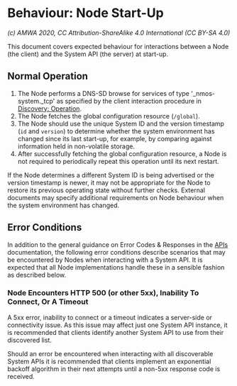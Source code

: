 # Behaviour: Node Start-Up

_(c) AMWA 2020, CC Attribution-ShareAlike 4.0 International (CC BY-SA 4.0)_

This document covers expected behaviour for interactions between a Node (the client) and the System API (the server) at start-up.

## Normal Operation

1. The Node performs a DNS-SD browse for services of type '\_nmos-system.\_tcp' as specified by the client interaction procedure in [Discovery: Operation](3.1.%20Discovery%20-%20Operation.md).
2. The Node fetches the global configuration resource (`/global`).
3. The Node should use the unique System ID and the version timestamp (`id` and `version`) to determine whether the system environment has changed since its last start-up, for example, by comparing against information held in non-volatile storage.
4. After successfully fetching the global configuration resource, a Node is not required to periodically repeat this operation until its next restart.

If the Node determines a different System ID is being advertised or the version timestamp is newer, it may not be appropriate for the Node to restore its previous operating state without further checks.
External documents may specify additional requirements on Node behaviour when the system environment has changed.

## Error Conditions

In addition to the general guidance on Error Codes & Responses in the [APIs](2.0%20APIs.md) documentation, the following error conditions describe scenarios that may be encountered by Nodes when interacting with a System API. It is expected that all Node implementations handle these in a sensible fashion as described below.

### Node Encounters HTTP 500 (or other 5xx), Inability To Connect, Or A Timeout

A 5xx error, inability to connect or a timeout indicates a server-side or connectivity issue. As this issue may affect just one System API instance, it is recommended that clients identify another System API to use from their discovered list.

Should an error be encountered when interacting with all discoverable System APIs it is recommended that clients implement an exponential backoff algorithm in their next attempts until a non-5xx response code is received.
